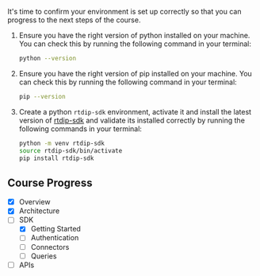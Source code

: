 
It's time to confirm your environment is set up correctly so that you can progress to the next steps of the course.

1.  Ensure you have the right version of python installed on your machine. You can check this by running the following command in your terminal:
    ```bash
    python --version
    ```

1.  Ensure you have the right version of pip installed on your machine. You can check this by running the following command in your terminal:
    ```bash
    pip --version
    ```

1. Create a python `rtdip-sdk` environment, activate it and install the latest version of [rtdip-sdk](https://pypi.org/project/rtdip-sdk/) and validate its installed correctly by running the following commands in your terminal:
    ```bash
    python -m venv rtdip-sdk
    source rtdip-sdk/bin/activate
    pip install rtdip-sdk
    ```



## Course Progress
-   [X] Overview
-   [X] Architecture
-   [ ] SDK
    *   [X] Getting Started
    *   [ ] Authentication
    *   [ ] Connectors
    *   [ ] Queries
-   [ ] APIs